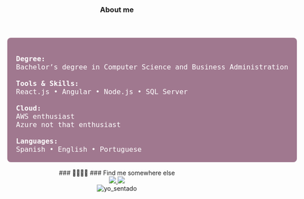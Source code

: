 <div align="center">


#

<br>

### About me
#
<!-- estilos -->
<pre style="
  background-color: rgb(160, 120, 143); 
  color: #ffffff; 
  padding: 20px; 
  border-radius: 8px; 
  text-align: left; 
  display: inline-block;
  font-family: Consolas, monospace;
  font-size: 16px;
">
  
<strong>Degree:</strong>
Bachelor’s degree in Computer Science and Business Administration

<strong>Tools & Skills:</strong>
React.js • Angular • Node.js • SQL Server

<strong>Cloud:</strong>
AWS enthusiast
Azure not that enthusiast 

<strong>Languages:</strong>
Spanish • English • Portuguese
</pre>

<br>
### 🖤🩶🤍💜
### Find me somewhere else
<br>

<!-- Enlaces a Redes Sociales -->
<a href="https://www.linkedin.com/in/andres-inestroza-327819352">
  <img src="https://img.shields.io/badge/linkedin-0a66c2">
</a>
<a href="https://github.com/MellowestMellow">
  <img src="https://img.shields.io/badge/github-000000">
</a>
<br>
<img src="/assets/ac_me.gif" alt="yo_sentado"/>
<br>
</div>
